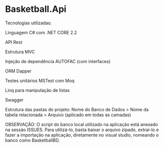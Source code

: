 # Basketball.Api

Tecnologias utilizadas:

Linguagem C# com .NET CORE 2.2

API Rest

Estrutura MVC

Injeção de dependência AUTOFAC (com interfaces)

ORM Dapper

Testes unitários MSTest com Moq

Linq para manipulação de listas

Swagger

Estrutura das pastas do projeto: Nome do Banco de Dados > Nome da tabela relacionada > Arquivo (aplicado em todas as camadas)

OBSERVAÇÃO: O script do banco local utilizado na aplicação está anexado na sessão ISSUES. Para utilizá-lo, basta baixar o arquivo zipado, extraí-lo e fazer a importação na aplicação, diretamente no visual studio, nomeando o banco como BasketballBD.
